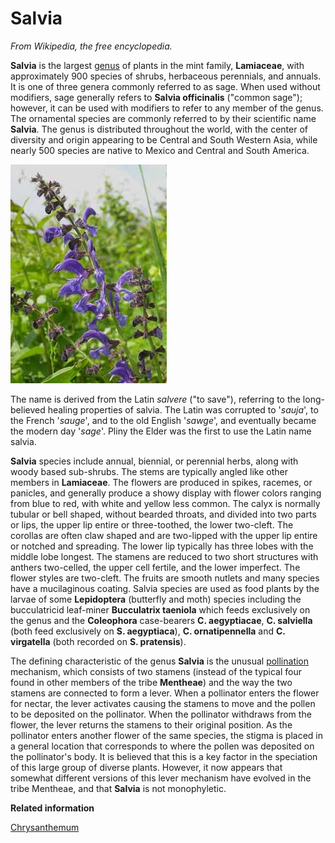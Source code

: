 # Salvia

*From Wikipedia, the free encyclopedia.*

**Salvia** is the largest [genus](glossaryGenus.md) of plants in the mint family, **Lamiaceae**, with approximately 900 species of shrubs, herbaceous perennials, and annuals. It is one of three genera commonly referred to as sage. When used without modifiers, sage generally refers to **Salvia officinalis** \("common sage"\); however, it can be used with modifiers to refer to any member of the genus. The ornamental species are commonly referred to by their scientific name **Salvia**. The genus is distributed throughout the world, with the center of diversity and origin appearing to be Central and South Western Asia, while nearly 500 species are native to Mexico and Central and South America.

![](images/Salvia.jpg)

The name is derived from the Latin *salvere* \("to save"\), referring to the long-believed healing properties of salvia. The Latin was corrupted to '*sauja*', to the French '*sauge*', and to the old English '*sawge*', and eventually became the modern day '*sage*'. Pliny the Elder was the first to use the Latin name salvia.

**Salvia** species include annual, biennial, or perennial herbs, along with woody based sub-shrubs. The stems are typically angled like other members in **Lamiaceae**. The flowers are produced in spikes, racemes, or panicles, and generally produce a showy display with flower colors ranging from blue to red, with white and yellow less common. The calyx is normally tubular or bell shaped, without bearded throats, and divided into two parts or lips, the upper lip entire or three-toothed, the lower two-cleft. The corollas are often claw shaped and are two-lipped with the upper lip entire or notched and spreading. The lower lip typically has three lobes with the middle lobe longest. The stamens are reduced to two short structures with anthers two-celled, the upper cell fertile, and the lower imperfect. The flower styles are two-cleft. The fruits are smooth nutlets and many species have a mucilaginous coating. Salvia species are used as food plants by the larvae of some **Lepidoptera** \(butterfly and moth\) species including the bucculatricid leaf-miner **Bucculatrix taeniola** which feeds exclusively on the genus and the **Coleophora** case-bearers **C. aegyptiacae**, **C. salviella** \(both feed exclusively on **S. aegyptiaca**\), **C. ornatipennella** and **C. virgatella** \(both recorded on **S. pratensis**\).

The defining characteristic of the genus **Salvia** is the unusual [pollination](glossaryPollination.md) mechanism, which consists of two stamens \(instead of the typical four found in other members of the tribe **Mentheae**\) and the way the two stamens are connected to form a lever. When a pollinator enters the flower for nectar, the lever activates causing the stamens to move and the pollen to be deposited on the pollinator. When the pollinator withdraws from the flower, the lever returns the stamens to their original position. As the pollinator enters another flower of the same species, the stigma is placed in a general location that corresponds to where the pollen was deposited on the pollinator's body. It is believed that this is a key factor in the speciation of this large group of diverse plants. However, it now appears that somewhat different versions of this lever mechanism have evolved in the tribe Mentheae, and that **Salvia** is not monophyletic.

**Related information**  


[Chrysanthemum](chrysanthemum.md#)

